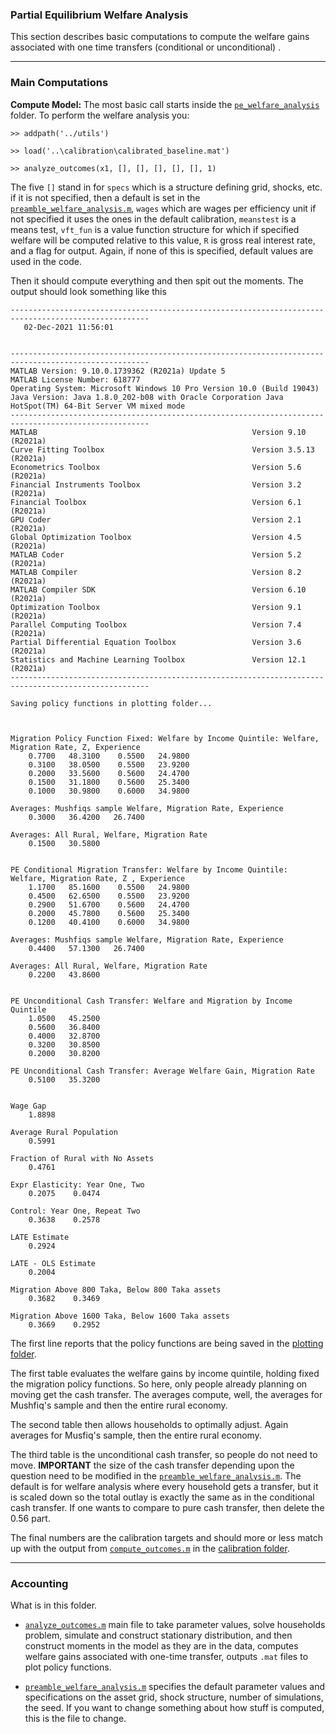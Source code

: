### Partial Equilibrium Welfare Analysis

This section describes basic computations to compute the welfare gains associated with one time transfers (conditional or unconditional) .

---

### Main Computations

**Compute Model:** The most basic call starts inside the [``pe_welfare_analysis``](https://github.com/mwaugh0328/final_migration/tree/main/pe_welfare_analysis) folder. To perform the welfare analysis you:

```
>> addpath('../utils')

>> load('..\calibration\calibrated_baseline.mat')

>> analyze_outcomes(x1, [], [], [], [], [], 1)
```
The five ``[]`` stand in for ``specs`` which is a structure defining grid, shocks, etc. if it is not specified, then a default is set in the [``preamble_welfare_analysis.m``](https://github.com/mwaugh0328/final_migration/blob/main/pe_welfare_analysis/preamble_welfare_analysis.m), ``wages`` which are wages per efficiency unit if not specified it uses the ones in the default calibration, ``meanstest`` is a means test, ``vft_fun`` is a value function structure for which if specified welfare will be computed relative to this value, ``R`` is gross real interest rate, and a flag for output. Again, if none of this is specified, default values are used in the code.

Then it should compute everything and then spit out the moments. The output should look something like this
```
-----------------------------------------------------------------------------------------------------
   02-Dec-2021 11:56:01


-----------------------------------------------------------------------------------------------------
MATLAB Version: 9.10.0.1739362 (R2021a) Update 5
MATLAB License Number: 618777
Operating System: Microsoft Windows 10 Pro Version 10.0 (Build 19043)
Java Version: Java 1.8.0_202-b08 with Oracle Corporation Java HotSpot(TM) 64-Bit Server VM mixed mode
-----------------------------------------------------------------------------------------------------
MATLAB                                                Version 9.10        (R2021a)
Curve Fitting Toolbox                                 Version 3.5.13      (R2021a)
Econometrics Toolbox                                  Version 5.6         (R2021a)
Financial Instruments Toolbox                         Version 3.2         (R2021a)
Financial Toolbox                                     Version 6.1         (R2021a)
GPU Coder                                             Version 2.1         (R2021a)
Global Optimization Toolbox                           Version 4.5         (R2021a)
MATLAB Coder                                          Version 5.2         (R2021a)
MATLAB Compiler                                       Version 8.2         (R2021a)
MATLAB Compiler SDK                                   Version 6.10        (R2021a)
Optimization Toolbox                                  Version 9.1         (R2021a)
Parallel Computing Toolbox                            Version 7.4         (R2021a)
Partial Differential Equation Toolbox                 Version 3.6         (R2021a)
Statistics and Machine Learning Toolbox               Version 12.1        (R2021a)
-----------------------------------------------------------------------------------------------------

Saving policy functions in plotting folder...



Migration Policy Function Fixed: Welfare by Income Quintile: Welfare, Migration Rate, Z, Experience
    0.7700   48.3100    0.5500   24.9800
    0.3100   38.0500    0.5500   23.9200
    0.2000   33.5600    0.5600   24.4700
    0.1500   31.1800    0.5600   25.3400
    0.1000   30.9800    0.6000   34.9800

Averages: Mushfiqs sample Welfare, Migration Rate, Experience
    0.3000   36.4200   26.7400

Averages: All Rural, Welfare, Migration Rate
    0.1500   30.5800


PE Conditional Migration Transfer: Welfare by Income Quintile: Welfare, Migration Rate, Z , Experience
    1.1700   85.1600    0.5500   24.9800
    0.4500   62.6500    0.5500   23.9200
    0.2900   51.6700    0.5600   24.4700
    0.2000   45.7800    0.5600   25.3400
    0.1200   40.4100    0.6000   34.9800

Averages: Mushfiqs sample Welfare, Migration Rate, Experience
    0.4400   57.1300   26.7400

Averages: All Rural, Welfare, Migration Rate
    0.2200   43.8600


PE Unconditional Cash Transfer: Welfare and Migration by Income Quintile
    1.0500   45.2500
    0.5600   36.8400
    0.4000   32.8700
    0.3200   30.8500
    0.2000   30.8200

PE Unconditional Cash Transfer: Average Welfare Gain, Migration Rate
    0.5100   35.3200


Wage Gap
    1.8898

Average Rural Population
    0.5991

Fraction of Rural with No Assets
    0.4761

Expr Elasticity: Year One, Two
    0.2075    0.0474

Control: Year One, Repeat Two
    0.3638    0.2578

LATE Estimate
    0.2924

LATE - OLS Estimate
    0.2004

Migration Above 800 Taka, Below 800 Taka assets
    0.3682    0.3469

Migration Above 1600 Taka, Below 1600 Taka assets
    0.3669    0.2952
```

The first line reports that the policy functions are being saved in the [plotting folder](https://github.com/mwaugh0328/final_migration/tree/main/plotting).

The first table evaluates the welfare gains by income quintile, holding fixed the migration policy functions. So here, only people already planning on moving get the cash transfer. The averages compute, well, the averages for Mushfiq's sample and then the entire rural economy.

The second table then allows households to optimally adjust. Again averages for Musfiq's sample, then the entire rural economy.

The third table is the unconditional cash transfer, so people do not need to move. **IMPORTANT** the size of the cash transfer depending upon the question need to be modified in the [``preamble_welfare_analysis.m``](https://github.com/mwaugh0328/final_migration/blob/e33c12e76c7da2a210012d082578cbe9d368c965/pe_welfare_analysis/preamble_welfare_analysis.m#L47). The default is for welfare analysis where every household gets a transfer, but it is scaled down so the total outlay is exactly the same as in the conditional cash transfer. If one wants to compare to pure cash transfer, then delete the 0.56 part.

The final numbers are the calibration targets and should more or less match up with the output from [``compute_outcomes.m``](https://github.com/mwaugh0328/final_migration/blob/main/calibration/compute_outcomes.m) in the [calibration folder](https://github.com/mwaugh0328/final_migration/tree/main/calibration).

---

### Accounting

What is in this folder.

- [``analyze_outcomes.m``](https://github.com/mwaugh0328/final_migration/blob/main/pe_welfare_analysis/analyze_outcomes.m) main file to take parameter values, solve households problem, simulate and construct stationary distribution, and then construct moments in the model as they are in the data, computes welfare gains associated with one-time transfer, outputs ``.mat`` files to plot policy functions.

- [``preamble_welfare_analysis.m``](https://github.com/mwaugh0328/final_migration/blob/main/pe_welfare_analysis/preamble_welfare_analysis.m) specifies the default parameter values and specifications on the asset grid, shock structure, number of simulations, the seed. If you want to change something about how stuff is computed, this is the file to change.
